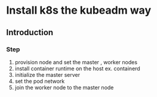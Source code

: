 # Install k8s the kubeadm way

## Introduction
### Step
1. provision node and set the master , worker nodes
2. install container runtime on the host ex. containerd
3. initialize the master server
4. set the pod network
5. join the worker node to the master node
